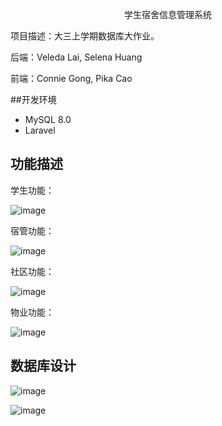 <p align="center">学生宿舍信息管理系统</p>

项目描述：大三上学期数据库大作业。

后端：Veleda Lai, Selena Huang

前端：Connie Gong, Pika Cao

##开发环境
* MySQL 8.0
* Laravel

## 功能描述
学生功能：

![image](https://github.com/VeledaLai/image/blob/main/%E5%AD%A6%E7%94%9F%E5%8A%9F%E8%83%BD.png)

宿管功能：

![image](https://github.com/VeledaLai/image/blob/main/%E5%AE%BF%E7%AE%A1%E5%8A%9F%E8%83%BD.png)

社区功能：

![image](https://github.com/VeledaLai/image/blob/main/%E7%A4%BE%E5%8C%BA%E5%8A%9F%E8%83%BD.png)

物业功能：

![image](https://github.com/VeledaLai/image/blob/main/%E7%89%A9%E4%B8%9A%E5%8A%9F%E8%83%BD.png)

## 数据库设计

![image](https://github.com/VeledaLai/image/blob/main/%E5%AE%9E%E4%BD%93%E5%B1%9E%E6%80%A7.png)

![image](https://github.com/VeledaLai/image/blob/main/E-R.png)
